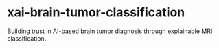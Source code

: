 # xai-brain-tumor-classification
Building trust in AI-based brain tumor diagnosis through explainable MRI classification.
